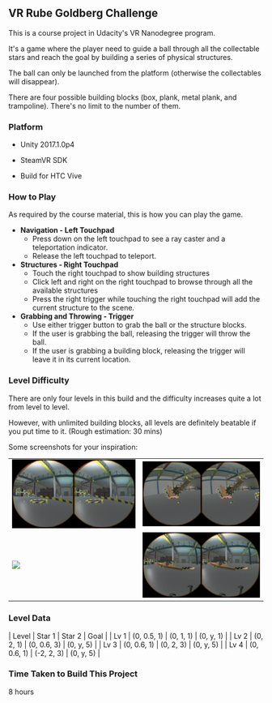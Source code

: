 ## VR Rube Goldberg Challenge 

This is a course project in Udacity's VR Nanodegree program.

It's a game where the player need to guide a ball through all the collectable stars and reach the goal by building a series of physical structures.

The ball can only be launched from the platform (otherwise the collectables will disappear).

There are four possible building blocks (box, plank, metal plank, and trampoline). There's no limit to the number of them.

### Platform

* Unity 2017.1.0p4

* SteamVR SDK

* Build for HTC Vive

### How to Play

As required by the course material, this is how you can play the game.

* **Navigation - Left Touchpad**
	* Press down on the left touchpad to see a ray caster and a teleportation indicator. 
	* Release the left touchpad to teleport.
* **Structures - Right Touchpad**
	* Touch the right touchpad to show building structures
	* Click left and right on the right touchpad to browse through all the available structures
	* Press the right trigger while touching the right touchpad will add the current structure to the scene.
* **Grabbing and Throwing - Trigger**
	* Use either trigger button to grab the ball or the structure blocks.
	* If the user is grabbing the ball, releasing the trigger will throw the ball.
	* If the user is grabbing a building block, releasing the trigger will leave it in its current location.

### Level Difficulty

There are only four levels in this build and the difficulty increases quite a lot from level to level. 

However, with unlimited building blocks, all levels are definitely beatable if you put time to it. (Rough estimation: 30 mins)

Some screenshots for your inspiration:

<table>
  <tr>
    <td><img src="Screenshots/01.png"/></td>
    <td><img src="Screenshots/02.png"/></td>
  </tr>
  <tr>
    <td><img src="Screenshots/03.png"/></td>
    <td><img src="Screenshots/04.png"/></td>
  </tr>
</table>  

### Level Data

| Level | Star 1 | Star 2 | Goal |
| Lv 1 | (0, 0.5, 1) | (0, 1, 1) | (0, y, 1) |
| Lv 2 | (0, 2, 1) | (0, 0.6, 3) | (0, y, 5) |
| Lv 3 | (0, 0.6, 1) | (0, 2, 3) | (0, y, 5) |
| Lv 4 | (0, 0.6, 1) | (-2, 2, 3) | (0, y, 5) |

### Time Taken to Build This Project

8 hours
